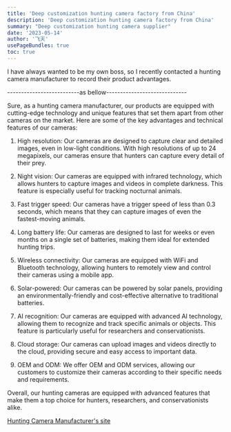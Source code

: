 ```yaml
---
title: 'Deep customization hunting camera factory from China'
description: 'Deep customization hunting camera factory from China'
summary: "Deep customization hunting camera supplier"
date: '2023-05-14'
author: '飞天'
usePageBundles: true
toc: true
---
```




I have always wanted to be my own boss, so I recently contacted a hunting camera manufacturer to record their product advantages.

--------------------------as bellow-----------------------------

Sure, as a hunting camera manufacturer, our products are equipped with cutting-edge technology and unique features that set them apart from other cameras on the market. Here are some of the key advantages and technical features of our cameras:

1. High resolution: Our cameras are designed to capture clear and detailed images, even in low-light conditions. With high resolutions of up to 24 megapixels, our cameras ensure that hunters can capture every detail of their prey.
2. Night vision: Our cameras are equipped with infrared technology, which allows hunters to capture images and videos in complete darkness. This feature is especially useful for tracking nocturnal animals.
3. Fast trigger speed: Our cameras have a trigger speed of less than 0.3 seconds, which means that they can capture images of even the fastest-moving animals.
4. Long battery life: Our cameras are designed to last for weeks or even months on a single set of batteries, making them ideal for extended hunting trips.
5. Wireless connectivity: Our cameras are equipped with WiFi and Bluetooth technology, allowing hunters to remotely view and control their cameras using a mobile app.

6. Solar-powered: Our cameras can be powered by solar panels, providing an environmentally-friendly and cost-effective alternative to traditional batteries.

7. AI recognition: Our cameras are equipped with advanced AI technology, allowing them to recognize and track specific animals or objects. This feature is particularly useful for researchers and conservationists.
8. Cloud storage: Our cameras can upload images and videos directly to the cloud, providing secure and easy access to important data.

9. OEM and ODM: We offer OEM and ODM services, allowing our customers to customize their cameras according to their specific needs and requirements.

Overall, our hunting cameras are equipped with advanced features that make them a top choice for hunters, researchers, and conservationists alike.

[Hunting Camera Manufacturer's site](https://www.huntingcamerafactory.com/)
